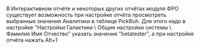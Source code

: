 В Интерактивном отчёте и некоторых других отчётах модуля ФРО существует возможность при настройке отчёта просмотреть выбранные значения Аналитики в таблице PickBuh. Для этого надо в настройке "Настройки Галактики \ Общие настройки системы \ Фамилия Имя Отчество" указать значение "betatester", а при настройке отчёта нажать Alt+1